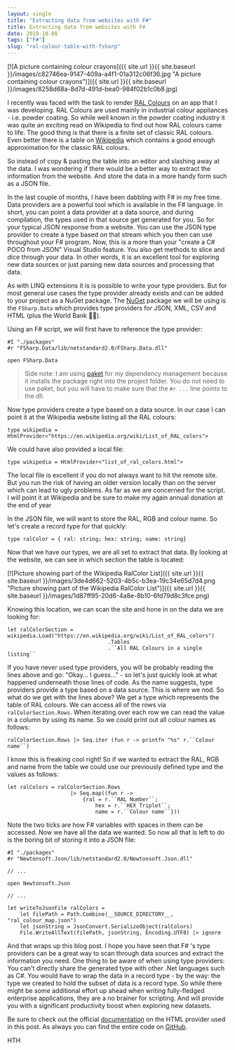 ```yaml
---
layout: single
title: "Extracting data from websites with F#"
title: Extracting data from websites with F#
date: 2019-10-08
tags: ["F#"]
slug: "ral-colour-table-with-fsharp"
---
```


[![A picture containing colour crayons]({{ site.url }}{{ site.baseurl }}/images/c82746ea-9147-409a-a4f1-01a312c06f36.jpg "A picture containing colour crayons")]({{ site.url }}{{ site.baseurl }}/images/8258d68a-8d7d-491d-bea0-984f02b1c0b8.jpg)

I recently was faced with the task to render [RAL Colours](https://en.wikipedia.org/wiki/RAL_colour_standard) on an app that I was developing. RAL Colours are used mainly in industrial colour appliances - i.e. powder coating. So while well known in the powder coating industry it was quite an exciting read on Wikipedia to find out how RAL colours came to life. The good thing is that there is a finite set of classic RAL colours. Even better there is a table on [Wikipedia](https://en.wikipedia.org/wiki/List_of_RAL_colors) which contains a good enough approximation for the classic RAL colours.

So instead of copy & pasting the table into an editor and slashing away at the data. I was wondering if there would be a better way to extract the information from the website. And store the data in a more handy form such as a JSON file.

In the last couple of months, I have been dabbling with F# in my free time. Data providers are a powerful tool which is available in the F# language. In short, you can point a data provider at a data source, and during compilation, the types used in that source get generated for you. So for your typical JSON response from a website. You can use the JSON type provider to create a type based on that stream which you then can use throughout your F# program. Now, this is a more than your "create a C# POCO from JSON" Visual Studio feature. You also get methods to slice and dice through your data. In other words, it is an excellent tool for exploring new data sources or just parsing new data sources and processing that data.

As with LINQ extensions it is is possible to write your type providers. But for most general use cases the type provider already exists and can be added to your project as a NuGet package. The [NuGet](https://www.nuget.org/packages/FSharp.Data/) package we will be using is the `FSharp.Data` which provides type providers for JSON, XML, CSV and HTML (plus the World Bank ‍🤷‍♂️).

Using an F# script, we will first have to reference the type provider:


    #I "./packages"
    #r "FSharp.Data/lib/netstandard2.0/FSharp.Data.dll"
    
    open FSharp.Data





> Side note: I am using [paket](https://fsprojects.github.io/Paket/index.html) for my dependency management because it installs the package right into the project folder. You do not need to use paket, but you will have to make sure that the `#r ...` line points to the dll.


Now type providers create a type based on a data source. In our case I can point it at the Wikipedia website listing all the RAL colours:


    type wikipedia = HtmlProvider<"https://en.wikipedia.org/wiki/List_of_RAL_colors">


We could have also provided a local file:


    type wikipedia = HtmlProvider<"list_of_ral_colors.html">


The local file is excellent if you do not always want to hit the remote site. But you run the risk of having an older version locally than on the server which can lead to ugly problems. As far as we are concerned for the script. I will point it at Wikipedia and be sure to make my again annual donation at the end of year

In the JSON file, we will want to store the RAL, RGB and colour name. So let's create a record type for that quickly:


    type ralColor = { ral: string; hex: string; name: string}


Now that we have our types, we are all set to extract that data. By looking at the website, we can see in which section the table is located:

[![Picture showing part of the Wikipedia RalColor List]({{ site.url }}{{ site.baseurl }}/images/3de4d662-5203-4b5c-b3ea-19c34e65d7d4.png "Picture showing part of the Wikipedia RalColor List")]({{ site.url }}{{ site.baseurl }}/images/1d87ff95-20d6-4a8e-8b10-6fd79d8c3fce.png)

Knowing this location, we can scan the site and hone in on the data we are looking for:


    let ralColorSection = wikipedia.Load("https://en.wikipedia.org/wiki/List_of_RAL_colors")
                                    .Tables
                                    .``All RAL Colours in a single listing``


If you have never used type providers, you will be probably reading the lines above and go: "Okay... I guess..." - so let's just quickly look at what happened underneath those lines of code. As the name suggests, type providers provide a type based on a data source. This is where we nod. So what do we get with the lines above? We get a type which represents the table of RAL colours. We can access all of the rows via `ralColorSection.Rows`. When iterating over each row we can read the value in a column by using its name. So we could print out all colour names as follows:


    ralColorSection.Rows |> Seq.iter (fun r -> printfn "%s" r.``Colour name``)


I know this is freaking cool right! So if we wanted to extract the RAL, RGB and name from the table we could use our previously defined type and the values as follows:


    let ralColors = ralColorSection.Rows
                        |> Seq.map((fun r -> 
                            {ral = r.``RAL Number``; 
                                hex = r.``HEX Triplet``; 
                                name = r.``Colour name``}))


Note the two ticks are how F# variables with spaces in them can be accessed. Now we have all the data we wanted. So now all that is left to do is the boring bit of storing it into a JSON file:


    #I "./packages"
    #r "Newtonsoft.Json/lib/netstandard2.0/Newtonsoft.Json.dll"
    
    // ...
    
    open Newtonsoft.Json
    
    // ...
    
    let writeToJsonFile ralColors =
        let filePath = Path.Combine(__SOURCE_DIRECTORY__, "ral_colour_map.json")
        let jsonString = JsonConvert.SerializeObject(ralColors)
        File.WriteAllText(filePath, jsonString, Encoding.UTF8) |> ignore


And that wraps up this blog post. I hope you have seen that F# 's type providers can be a great way to scan through data sources and extract the information you need. One thing to be aware of when using type providers: You can't directly share the generated type with other .Net languages such as C#. You would have to wrap the data in a record type - by the way: the type we created to hold the subset of data is a record type. So while there might be some additional effort up ahead when writing fully-fledged enterprise applications, they are a no brainer for scripting. And will provide you with a significant productivity boost when exploring new datasets.

Be sure to check out the official [documentation](https://fsharp.github.io/FSharp.Data/library/HtmlProvider.html) on the HTML provider used in this post. As always you can find the entire code on [GitHub](https://github.com/mallibone/RalColorTable).

HTH
